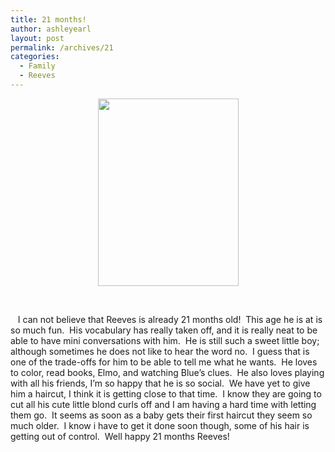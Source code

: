```yaml
---
title: 21 months!
author: ashleyearl
layout: post
permalink: /archives/21
categories:
  - Family
  - Reeves
---
```

<p style="text-align: center;">
  <a href="http://ashley.simplyearl.com/wp-content/uploads/2010/11/IMG_02211.jpg"><img class="alignnone size-medium wp-image-22" title="IMG_0221[1]" src="http://ashley.simplyearl.com/wp-content/uploads/2010/11/IMG_02211-e1289407895925-225x300.jpg" alt="" width="225" height="300" /></a>
</p>

 

   I can not believe that Reeves is already 21 months old!  This age he is at is so much fun.  His vocabulary has really taken off, and it is really neat to be able to have mini conversations with him.  He is still such a sweet little boy;  although sometimes he does not like to hear the word no.  I guess that is one of the trade-offs for him to be able to tell me what he wants.  He loves to color, read books, Elmo, and watching Blue&#8217;s clues.  He also loves playing with all his friends, I&#8217;m so happy that he is so social.  We have yet to give him a haircut, I think it is getting close to that time.  I know they are going to cut all his cute little blond curls off and I am having a hard time with letting them go.  It seems as soon as a baby gets their first haircut they seem so much older.  I know i have to get it done soon though, some of his hair is getting out of control.  Well happy 21 months Reeves!